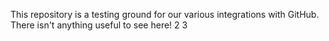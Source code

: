 This repository is a testing ground for our various integrations with GitHub. There isn't anything useful to see here!
2
3
